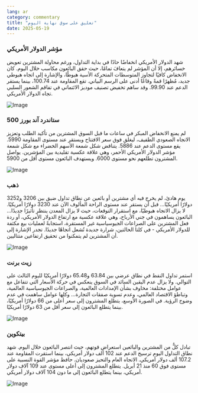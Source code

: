 ```yaml
---
lang: ar
category: commentary
title: "تعليق على سوق نهاية اليوم"
date: 2025-05-19
---
```


### مؤشر الدولار الأمريكي

شهد الدولار الأمريكي انخفاضًا حادًا في بداية التداول، ورغم محاولة المشترين تعويض خسائرهم، إلا أن المؤشر لم يتعافَ تمامًا، حيث حقق البائعون مكاسب خلال اليوم. كان الانخفاض كافيًا لتجاوز المتوسطات المتحركة الأسية هبوطًا، والإشارة إلى اتجاه هبوطي جديد، مُظهرًا قمةً وقاعًا أدنى على الرسم البياني. تقع المقاومة عند 100.74، بينما يستقر الدعم عند 99.90. وقد ساهم تخفيض تصنيف موديز الائتماني في تفاقم الشعور السلبي تجاه الدولار الأمريكي.

![Image](https://markleighedu.github.io/img/May-2025/19-May-2025/usdindex.jpg)

### ستاندرد آند بورز 500

لم يمنع الانخفاض المبكر في ساعات ما قبل السوق المشترين من تأكيد الطلب وتعزيز الاتجاه الصعودي الطفيف، ليغلق فوق سعر الافتتاح ويستقر عند مستوى المقاومة 5990. يقع مستوى الدعم عند 5886. يتناقض شكل شمعة الأسهم الخضراء مع شكل شمعة مؤشر الدولار الأمريكي الأحمر، وهي علاقة عكسية تقليدية بين المؤشرين. يواصل المشترون تطلعهم نحو مستوى 6000. ويستهدف البائعون مستوى أقل من 5900.

![Image](https://markleighedu.github.io/img/May-2025/19-May-2025/sp500.jpg)

### ذهب

يوم هادئ، لم يخرج فيه أي مشترين أو بائعين عن نطاق تداول ضيق بين 3206 و3252 دولارًا أمريكيًا... قبل أن يستقر عند مستوى الراحة المألوف الآن عند 3230 دولارًا أمريكيًا. لا يزال الاتجاه هبوطيًا، مع استقرار التوقعات، حيث لا يزال المعدن ينتظر تأثيرًا جديدًا... البائعون يساهمون في جني الأرباح، وهي علاقة عكسية مع ارتفاع الدولار الأمريكي، أو ردة فعل المشترين على الصراعات الجيوسياسية غير المستقرة، استجابةً لعمليات بيع مكثفة للدولار الأمريكي - في كلتا الحالتين، شرارة جديدة تُشعل اتجاهًا جديدًا. تجدر الإشارة إلى أن المشترين لم يتمكنوا من تحقيق ارتفاعين متتاليين.

![Image](https://markleighedu.github.io/img/May-2025/19-May-2025/gold.jpg)

### زيت برنت

استمر تداول النفط في نطاق عرضي بين 63.84 و65.48 دولارًا أمريكيًا لليوم الثالث على التوالي. ولا يزال عدم اليقين السائد في السوق ينعكس في حركة الأسعار التي تتفاعل مع عوامل مختلفة: مخاوف بشأن الإمدادات العالمية، والصراعات الجيوسياسية العالمية، وتباطؤ الاقتصاد العالمي، وعدم تسوية صفقات التجارة... وكلها عوامل ساهمت في عدم وضوح الرؤية. في الصورة الأوسع، يتطلع المشترون إلى سعر أعلى من 66 دولارًا أمريكيًا، بينما يتطلع البائعون إلى سعر أقل من 63 دولارًا أمريكيًا.

![Image](https://markleighedu.github.io/img/May-2025/19-May-2025/brentoil.jpg)

### بيتكوين

تبادل كلٌّ من المشترين والبائعين استعراض قوتهم، حيث انتصر البائعون خلال اليوم. شهد نطاق التداول اليوم ترسيخ الدعم عند 102 ألف دولار أمريكي، بينما استقرت المقاومة عند 107.2 ألف دولار أمريكي. الاتجاه العام والتحيز صعوديان. حافظ مؤشر القوة النسبية على مستوى فوق 60 منذ 21 أبريل. يتطلع المشترون إلى أعلى مستوى عند 109 آلاف دولار أمريكي، بينما يتطلع البائعون إلى ما دون 104 آلاف دولار أمريكي.

![Image](https://markleighedu.github.io/img/May-2025/19-May-2025/bitcoin.jpg)

